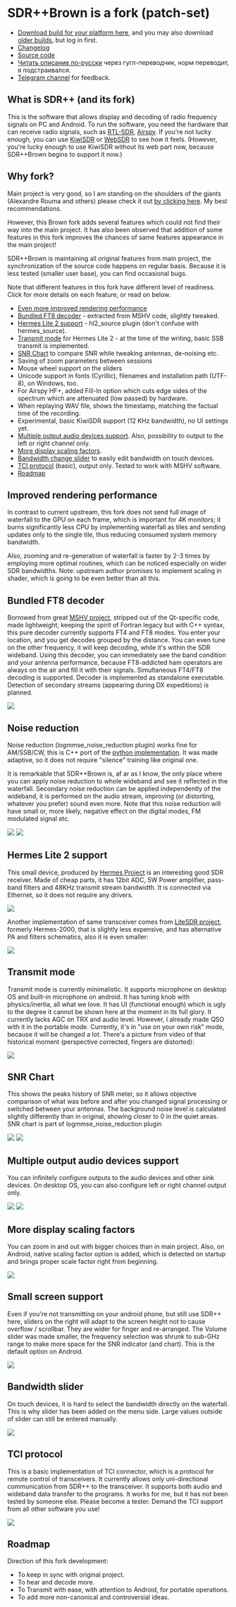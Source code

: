 
# SDR++Brown is a fork (patch-set)

* [Download build for your platform here](https://github.com/sannysanoff/SDRPlusPlusBrown/releases/tag/rolling), and you may also download [older builds](https://github.com/sannysanoff/SDRPlusPlusBrown/actions/workflows/build_all.yml), but log in first. 
* [Changelog](https://github.com/sannysanoff/SDRPlusPlusBrown/blob/master/changelog.md)
* [Source code](https://github.com/sannysanoff/SDRPlusPlusBrown/)
* [Читать описание по-русски](https://sdrpp--brown-san-systems.translate.goog/?_x_tr_sch=http&_x_tr_sl=en&_x_tr_tl=ru&_x_tr_hl=en&_x_tr_pto=wapp) через гугл-переводчик, норм переводит, я подстраивался.
* [Telegram channel](https://t.me/sdrpp_hermes_fork) for feedback.

## What is SDR++ (and its fork)

This is the software that allows display and decoding of radio frequency signals on PC and Android. To run the software, you
need the hardware that can receive radio signals, such as [RTL-SDR](https://www.rtl-sdr.com/), [Airspy](https://airspy.com/).
If you're not lucky enough, you can use [KiwiSDR](https://kiwisdr.com/) or [WebSDR](https://websdr.org/) to see how it feels.
(However, you're lucky enough to use KiwiSDR without its web part now, because SDR++Brown begins to support it now.)

## Why fork?

Main project is very good, so I am standing on the shoulders of the giants (Alexandre Rouma and others) 
please check it out [by clicking here](http://sdrpp.org). My best recommendations. 

However, this Brown fork adds several features which could not find their way into the main project. 
It has also been observed that addition of some features in this fork improves the chances of same features appearance in the main project!

SDR++Brown is maintaining all original features from main project, the synchronization of the source code happens on regular basis.
Because it is less tested (smaller user base), you can find occasional bugs.

Note that different features in this fork have different level of readiness. Click for more details on each feature, or 
read on below.

* [Even more improved rendering performance](#improved-rendering-performance)
* [Bundled FT8 decoder](#bundled-ft8-decoder) - extracted from MSHV code, slightly tweaked.
* [Hermes Lite 2 support](#hermes-lite-2-support) - hl2_source plugin (don't confuse with hermes_source).
* [Transmit mode](#transmit-mode) for Hermes Lite 2 - at the time of the writing, basic SSB transmit is implemented. 
* [SNR Chart](#snr-chart) to compare SNR while tweaking antennas, de-noising etc.
* Saving of zoom parameters between sessions
* Mouse wheel support on the sliders
* Unicode support in fonts (Cyrillic), filenames and installation path (UTF-8), on Windows, too.
* For Airspy HF+, added Fill-In option which cuts edge sides of the spectrum which are attenuated (low passed) by hardware.
* When replaying WAV file, shows the timestamp, matching the factual time of the recording.
* Experimental, basic KiwiSDR support (12 KHz bandwidth), no UI settings yet.
* [Multiple output audio devices support](#multiple-output-audio-devices-support). Also, possibility to output to the left or right channel only.
* [More display scaling factors](#more-display-scaling-factors). 
* [Bandwidth change slider](#bandwidth-slider) to easily edit bandwidth on touch devices.
* [TCI protocol](#tci-protocol) (basic), output only. Tested to work with MSHV software. 
* [Roadmap](#roadmap)

## Improved rendering performance

In contrast to current upstream, this fork does not send full image of waterfall to the GPU on each frame, which is important 
for 4K monitors; it burns significantly less CPU by implementing waterfall as tiles and sending 
updates only to the single tile, thus reducing consumed system memory bandwidth.

Also, zooming and re-generation of waterfall is faster by 2-3 times by employing more optimal routines, 
which can be noticed especially on wider SDR bandwidths. Note: upstream author promises to implement scaling in shader, 
which is going to be even better than all this.

## Bundled FT8 decoder

Borrowed from great [MSHV project](http://lz2hv.org/mshv), stripped out of the Qt-specific code, made lightweight, 
keeping the spirit of Fortran legacy but with C++ syntax, this pure decoder currently supports FT4 and FT8 modes. 
You enter your location, and you get decodes grouped by the distance. 
You can even tune on the other frequency, it will keep decoding, while it's within the SDR wideband. 
Using this decoder, you can immediately see the band condition and your antenna performance, because FT8-addicted ham operators are always on the air and fill it with their 
signals. Simultaneous FT4/FT8 decoding is supported. Decoder is implemented as standalone executable. Detection of secondary streams 
(appearing during DX expeditions) is planned.

![](ft8-decodes.jpg)


## Noise reduction

Noise reduction (logmmse_noise_reduction plugin) works fine for AM/SSB/CW, this is C++ port of 
the [python implementation](https://pypi.org/project/logmmse/). It was made adaptive, so it does not require "silence" training
like original one. 

It is remarkable that SDR++Brown is, af ar as I know, the only place where you can apply noise 
reduction to whole wideband and see it reflected in the waterfall. 
Secondary noise reduction can be applied independently of the wideband, it is performed on the audio stream, improving 
(or distorting, whatever you prefer) sound even more. Note that this noise reduction will have small or, more likely, negative effect on the digital modes, 
FM modulated signal etc.

![](noise-reduction.jpg)
![](noise-reduction-toggle.jpg)

## Hermes Lite 2 support

This small device, produced by [Hermes Project](http://www.hermeslite.com/) is an interesting good SDR receiver. 
Made of cheap parts, it has 12bit ADC, 5W Power amplifier, pass-band filters and 48KHz transmit stream bandwidth. 
It is connected via Ethernet, so it does not require any drivers.

![](hermes-lite-2.jpg)

Another implementation of same transceiver comes from [LiteSDR project](https://www.litesdr.pp.ua/), formerly Hermes-2000, 
that is slightly less expensive, and has alternative PA and filters schematics, also it is even smaller:

![](hermes-2000.jpg)

## Transmit mode

Transmit mode is currently minimalistic. It supports microphone on desktop OS and built-in microphone on android. 
It has tuning knob with physics/inertia, all what we love.
It has UI (functional enough) which is ugly to the degree it cannot be shown here at the moment in its full glory. 
It currently lacks AGC on TRX and audio level. However, I already made QSO with it in the portable mode.
Currently, it's in "use on your own risk" mode, because it will be changed a lot.
There's a picture from video of that historical moment (perspective corrected, fingers are distorted):

![](trx-mode.jpg)

## SNR Chart

This shows the peaks history of SNR meter, so it allows objective comparison of what was before and after you changed 
signal processing or switched between your antennas. The background noise level is calculated slightly differently than in original, showing closer to 0 in the quiet areas.
SNR chart is part of logmmse_noise_reduction plugin

![](snr-chart.jpg)
![](snr-toggle.jpg)

## Multiple output audio devices support

You can infinitely configure outputs to the audio devices and other sink devices. On desktop OS, 
you can also configure left or right channel output only. 

![](left-right-channel-audio.jpg)
![](multiple-audio-output.jpg)

## More display scaling factors

You can zoom in and out with bigger choices than in main project. Also, on Android, native scaling factor option is added,
which is detected on startup and brings proper scale factor right from beginning.

![](more-scaling-factors.jpg)

## Small screen support

Even if you're not transmitting on your android phone, but still use SDR++ here, sliders on the right will adapt to the
screen height not to cause overflow / scrollbar. They are wider for finger and re-arranged. 
The Volume slider was made smaller, the frequency selection was shrunk to sub-GHz range to make more space for the SNR indicator 
(and chart). This is the default option on Android. 

![](small-screen.jpg)

## Bandwidth slider

On touch devices, it is hard to select the bandwidth directly on the waterfall. 
This is why slider has been added on the menu side. Large values outside of slider can 
still be entered manually.

![](bandwidth-slider.jpg)

## TCI protocol

This is a basic implementation of TCI connector, which is a protocol for remote control of transceivers. It 
currently allows only uni-directional communication from SDR++ to the transceiver. It supports both audio and wideband
data transfer to the programs. It works for me, but it has not been tested by someone else. Please become a tester.
Demand the TCI support from all other software you use!

![](tci-interface.jpg)


## Roadmap

Direction of this fork development:

* To keep in sync with original project.
* To hear and decode more.
* To Transmit with ease, with attention to Android, for portable operations.
* To add more non-canonical and controversial ideas.

